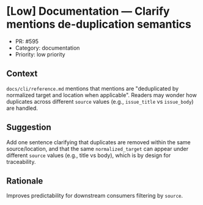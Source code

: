 # [Low] Documentation — Clarify mentions de-duplication semantics

- PR: #595
- Category: documentation
- Priority: low priority

## Context

`docs/cli/reference.md` mentions that mentions are "deduplicated by normalized target and location when applicable". Readers may wonder how duplicates across different `source` values (e.g., `issue_title` vs `issue_body`) are handled.

## Suggestion

Add one sentence clarifying that duplicates are removed within the same source/location, and that the same `normalized_target` can appear under different `source` values (e.g., title vs body), which is by design for traceability.

## Rationale

Improves predictability for downstream consumers filtering by `source`.
